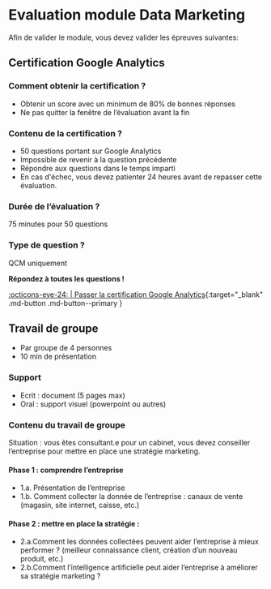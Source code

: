 # Evaluation module Data Marketing

Afin de valider le module, vous devez valider les épreuves suivantes:

## Certification Google Analytics

### Comment obtenir la certification ?

- Obtenir un score avec un minimum de 80% de bonnes réponses
- Ne pas quitter la fenêtre de l’évaluation avant la fin

### Contenu de la certification ?

- 50 questions portant sur Google Analytics
- Impossible de revenir à la question précédente
- Répondre aux questions dans le temps imparti
- En cas d'échec, vous devez patienter 24 heures avant de repasser cette évaluation.

### Durée de l’évaluation ?

75 minutes pour 50 questions

### Type de question ?

QCM uniquement

**Répondez à toutes les questions !**

[:octicons-eye-24: | Passer la certification Google Analytics](https://skillshop.exceedlms.com/student/activity/520829?enrollment_id=284436485){:target="_blank" .md-button .md-button--primary }

## Travail de groupe

- Par groupe de 4 personnes
- 10 min de présentation

### Support

- Ecrit : document (5 pages max)
- Oral : support visuel (powerpoint ou autres)

### Contenu du travail de groupe

Situation : vous êtes consultant.e pour un cabinet, vous devez conseiller l’entreprise pour mettre en place une stratégie marketing.

#### Phase 1 : comprendre l’entreprise

- 1.a. Présentation de l’entreprise
- 1.b. Comment collecter la donnée de l’entreprise : canaux de vente (magasin, site internet, caisse, etc.)

#### Phase 2 : mettre en place la stratégie :

- 2.a.Comment les données collectées peuvent aider l’entreprise à mieux performer ? (meilleur connaissance client, création d’un nouveau produit, etc.)
- 2.b.Comment l’intelligence artificielle peut aider l’entreprise à améliorer sa stratégie marketing ?
